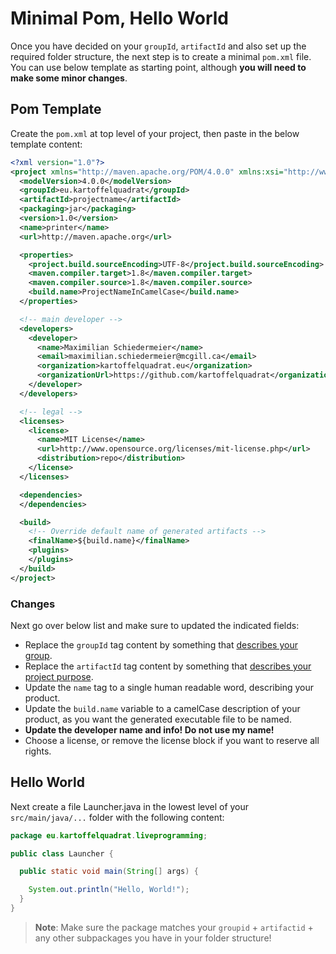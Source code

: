 # Minimal Pom, Hello World

Once you have decided on your ```groupId```, ```artifactId``` and also set up the required folder structure, the next step is to create a minimal ```pom.xml``` file.  
You can use below template as starting point, although **you will need to make some minor changes**.

## Pom Template

Create the ```pom.xml``` at top level of your project, then paste in the below template content:

```xml
<?xml version="1.0"?>
<project xmlns="http://maven.apache.org/POM/4.0.0" xmlns:xsi="http://www.w3.org/2001/XMLSchema-instance" xsi:schemaLocation="http://maven.apache.org/POM/4.0.0 http://maven.apache.org/maven-v4_0_0.xsd">
  <modelVersion>4.0.0</modelVersion>
  <groupId>eu.kartoffelquadrat</groupId>
  <artifactId>projectname</artifactId>
  <packaging>jar</packaging>
  <version>1.0</version>
  <name>printer</name>
  <url>http://maven.apache.org</url>

  <properties>
    <project.build.sourceEncoding>UTF-8</project.build.sourceEncoding>
    <maven.compiler.target>1.8</maven.compiler.target>
    <maven.compiler.source>1.8</maven.compiler.source>
    <build.name>ProjectNameInCamelCase</build.name>
  </properties>

  <!-- main developer -->
  <developers>
    <developer>
      <name>Maximilian Schiedermeier</name>
      <email>maximilian.schiedermeier@mcgill.ca</email>
      <organization>kartoffelquadrat.eu</organization>
      <organizationUrl>https://github.com/kartoffelquadrat</organizationUrl>
    </developer>
  </developers>

  <!-- legal -->
  <licenses>
    <license>
      <name>MIT License</name>
      <url>http://www.opensource.org/licenses/mit-license.php</url>
      <distribution>repo</distribution>
    </license>
  </licenses>

  <dependencies>
  </dependencies>

  <build>
    <!-- Override default name of generated artifacts -->
    <finalName>${build.name}</finalName>
    <plugins>
    </plugins>
  </build>
</project>
```

### Changes

Next go over below list and make sure to updated the indicated fields:

 * Replace the ```groupId``` tag content by something that [describes your group](layout/#groupid-artifactid-packages).
 * Replace the ```artifactId``` tag content by something that [describes your project purpose](layout/#groupid-artifactid-packages).
 * Update the ```name``` tag to a single human readable word, describing your product.
 * Update the ```build.name``` variable to a camelCase description of your product, as you want the generated executable file to be named.
 * **Update the developer name and info! Do not use my name!**
 * Choose a license, or remove the license block if you want to reserve all rights.

## Hello World

Next create a file Launcher.java in the lowest level of your ```src/main/java/...``` folder with the following content:  

```java
package eu.kartoffelquadrat.liveprogramming;

public class Launcher {

  public static void main(String[] args) {

    System.out.println("Hello, World!");
  }
}
```

 > **Note**: Make sure the package matches your ```groupid``` + ```artifactid``` + any other subpackages you have in your folder structure!
